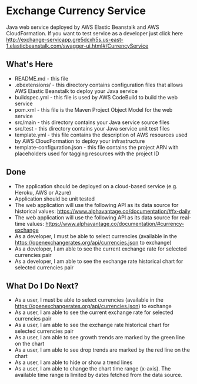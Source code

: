 Exchange Currency Service
==============================================

Java web service deployed by AWS Elastic Beanstalk and AWS CloudFormation. If you want to test service as a developer just click here http://exchange-servicapp.gre5dcxh5s.us-east-1.elasticbeanstalk.com/swagger-ui.html#/CurrencyService

What's Here
-----------
* README.md - this file
* .ebextensions/ - this directory contains configuration files that
  allows AWS Elastic Beanstalk to deploy your Java service
* buildspec.yml - this file is used by AWS CodeBuild to build the web
  service
* pom.xml - this file is the Maven Project Object Model for the web service
* src/main - this directory contains your Java service source files
* src/test - this directory contains your Java service unit test files
* template.yml - this file contains the description of AWS resources used by AWS
  CloudFormation to deploy your infrastructure
* template-configuration.json - this file contains the project ARN with placeholders used for tagging resources with the project ID

Done
---------------

 - The application should be deployed on a cloud-based service (e.g. Heroku, AWS or Azure)
 - Application should be unit tested
 - The web application will use the following API as its data source for historical values: https://www.alphavantage.co/documentation/#fx-daily
 - The web application will use the following API as its data source for real-time values: https://www.alphavantage.co/documentation/#currency-exchange
 - As a developer, I must be able to select currencies (available in the https://openexchangerates.org/api/currencies.json to exchange)
 - As a developer, I am able to see the current exchange rate for selected currencies pair
 - As a developer, I am able to see the exchange rate historical chart for selected currencies pair


What Do I Do Next?
------------------

 - As a user, I must be able to select currencies (available in the https://openexchangerates.org/api/currencies.json) to exchange
 - As a user, I am able to see the current exchange rate for selected currencies pair
 - As a user, I am able to see the exchange rate historical chart for selected currencies pair
 - As a user, I am able to see growth trends are marked by the green line on the chart
 - As a user, I am able to see drop trends are marked by the red line on the chart
 - As a user, I am able to hide or show a trend lines
 - As a user, I am able to change the chart time range (x-axis). The available time range is limited by dates fetched from the data source.


